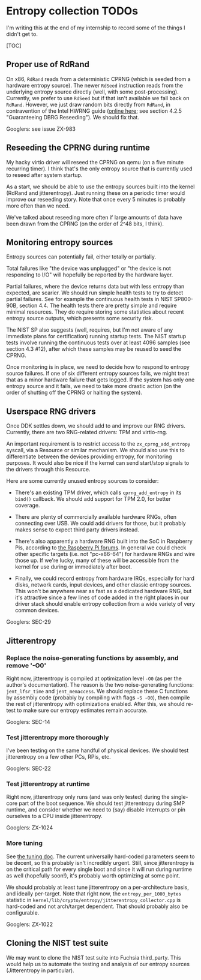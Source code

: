 # Entropy collection TODOs

I'm writing this at the end of my internship to record some of the things I didn't get to.

[TOC]

## Proper use of RdRand

On x86, `RdRand` reads from a deterministic CPRNG (which is seeded from a hardware entropy source).
The newer `RdSeed` instruction reads from the underlying entropy source directly (well, with some
post-processing). Currently, we prefer to use `RdSeed` but if that isn't available we fall back on
`RdRand`. However, we just draw random bits directly from `RdRand`, in contravention of the Intel
HWRNG guide
([online here](https://software.intel.com/en-us/articles/intel-digital-random-number-generator-drng-software-implementation-guide);
see section 4.2.5 "Guaranteeing DBRG Reseeding"). We should fix that.

Googlers: see issue ZX-983

## Reseeding the CPRNG during runtime

My hacky virtio driver will reseed the CPRNG on qemu (on a five minute recurring timer). I think
that's the only entropy source that is currently used to reseed after system startup.

As a start, we should be able to use the entropy sources built into the kernel (RdRand and
jitterentropy). Just running these on a periodic timer would improve our reseeding story. Note that
once every 5 minutes is probably more often than we need.

We've talked about reseeding more often if large amounts of data have been drawn from the CPRNG (on
the order of 2^48 bits, I think).

## Monitoring entropy sources

Entropy sources can potentially fail, either totally or partially.

Total failures like "the device was unplugged" or "the device is not responding to I/O" will
hopefully be reported by the hardware layer.

Partial failures, where the device returns data but with less entropy than expected, are scarier. We
should run simple health tests to try to detect partial failures. See for example the continuous
health tests in NIST SP800-90B, section 4.4. The health tests there are pretty simple and require
minimal resources. They do require storing some statistics about recent entropy source outputs,
which presents some security risk.

The NIST SP also suggests (well, requires, but I'm not aware of any immediate plans for
certification) running startup tests. The NIST startup tests involve running the continuous tests
over at least 4096 samples (see section 4.3 #12), after which these samples may be reused to seed
the CPRNG.

Once monitoring is in place, we need to decide how to respond to entropy source failures. If one of
six different entropy sources fails, we might treat that as a minor hardware failure that gets
logged. If the system has only one entropy source and it fails, we need to take more drastic action
(on the order of shutting off the CPRNG or halting the system).

## Userspace RNG drivers

Once DDK settles down, we should add to and improve our RNG drivers. Currently, there are two
RNG-related drivers: TPM and virtio-rng.

An important requirement is to restrict access to the `zx_cprng_add_entropy` syscall, via a Resource
or similar mechanism. We should also use this to differentiate between the devices providing
entropy, for monitoring purposes. It would also be nice if the kernel can send start/stop signals to
the drivers through this Resource.

Here are some currently unused entropy sources to consider:

- There's an existing TPM driver, which calls `cprng_add_entropy` in its `bind()` callback. We
  should add support for TPM 2.0, for better coverage.

- There are plenty of commercially available hardware RNGs, often connecting over USB. We could add
  drivers for those, but it probably makes sense to expect third party drivers instead.

- There's also apparently a hardware RNG built into the SoC in Raspberry Pis, according to
  [the Raspberry Pi forums](https://www.raspberrypi.org/forums/viewtopic.php?f=29&t=19334&p=273944#p273944).
  In general we could check other specific targets (i.e. not "pc-x86-64") for hardware RNGs and wire
  those up. If we're lucky, many of these will be accessible from the kernel for use during or
  immediately after boot.

- Finally, we could record entropy from hardware IRQs, especially for hard disks, network cards,
  input devices, and other classic entropy sources. This won't be anywhere near as fast as a
  dedicated hardware RNG, but it's attractive since a few lines of code added in the right places in
  our driver stack should enable entropy collection from a wide variety of very common devices.

Googlers: SEC-29

## Jitterentropy

### Replace the noise-generating functions by assembly, and remove '-O0'

Right now, jitterentropy is compiled at optimization level `-O0` (as per the author's
documentation). The reason is the two noise-generating functions: `jent_lfsr_time` and
`jent_memaccess`. We should replace these C functions by assembly code (probably by compiling with
flags `-S -O0`), then compile the rest of jitterentropy with optimizations enabled. After this, we
should re-test to make sure our entropy estimates remain accurate.

Googlers: SEC-14

### Test jitterentropy more thoroughly

I've been testing on the same handful of physical devices. We should test jitterentropy on a few
other PCs, RPis, etc.

Googlers: SEC-22

### Test jitterentropy at runtime

Right now, jitterentropy only runs (and was only tested) during the single-core part of the boot
sequence. We should test jitterentropy during SMP runtime, and consider whether we need to (say)
disable interrupts or pin ourselves to a CPU inside jitterentropy.

Googlers: ZX-1024

### More tuning

See [the tuning doc](jitterentropy/config-tuning.md). The current universally hard-coded parameters
seem to be decent, so this probably isn't incredibly urgent. Still, since jitterentropy is on the
critical path for every single boot and since it will run during runtime as well (hopefully soon!),
it's probably worth optimizing at some point.

We should probably at least tune jitterentropy on a per-architecture basis, and ideally per-target.
Note that right now, the `entropy_per_1000_bytes` statistic in
`kernel/lib/crypto/entropy/jitterentropy_collector.cpp` is hard-coded and not arch/target dependent.
That should probably also be configurable.

Googlers: ZX-1022

## Cloning the NIST test suite

We may want to clone the NIST test suite into Fuchsia third\_party. This would help us to automate
the testing and analysis of our entropy sources (Jitterentropy in particular).
